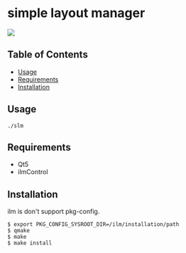 # simple layout manager
[![](https://img.shields.io/badge/License-MIT-blue.svg?style=flat-square)](https://yuu.github.io/license/mit.md)

## Table of Contents
  * [Usage](#usage)
  * [Requirements](#requirements)
  * [Installation](#installation)

## Usage
```
./slm
```

## Requirements
  * Qt5
  * ilmControl

## Installation
ilm is don't support pkg-config.

```
$ export PKG_CONFIG_SYSROOT_DIR=/ilm/installation/path
$ qmake
$ make
$ make install
```
